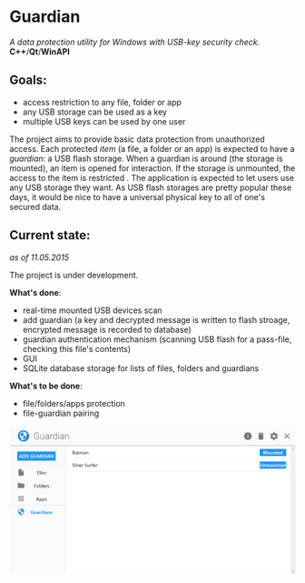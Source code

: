 # Guardian #
 *A data protection utility for Windows with USB-key security check.*  
**C++**/**Qt**/**WinAPI**

## Goals:
* access restriction to any file, folder or app
* any USB storage can be used as a key
* multiple USB keys can be used by one user  
  
The project aims to provide basic data protection from unauthorized access. Each protected *item* (a file, a folder or an app) is expected to have a *guardian*: a USB flash storage. When a guardian is around (the storage is mounted), an item is opened for interaction. If the storage is unmounted, the access to the item is restricted . The application is expected to let users use any USB storage they want. As USB flash storages are pretty popular these days, it would be nice to have a universal physical key to all of one's secured data.  
## Current state:
*as of 11.05.2015*
  

The project is under development.  
  
**What's done**:
* real-time mounted USB devices scan
* add guardian (a key and decrypted message is written to flash stroage, encrypted message is recorded to database)
* guardian authentication mechanism (scanning USB flash for a pass-file, checking this file's contents)
* GUI
* SQLite database storage for lists of files, folders and guardians

**What's to be done**:
* file/folders/apps protection
* file-guardian pairing
  
![current look](/Snapshot-guardians.jpg "snapshot")  
